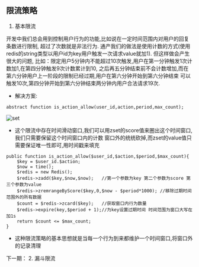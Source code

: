 ## 限流策略

1. 基本限流

开发中我们总会用到控制用户行为的功能,比如说在一定时间范围内对用户的回复条数进行限制,
超过了次数就是非法行为.
通产我们的做法是使用计数的方式(使用redis的string类型以用户id为key用户触发一次请求value就加1).
但这样做会产生很大的问题,
比如：限定用户5分钟内不能超过10次触发,用户在第一分钟触发1次计数加1,在第四分钟触发9次计数累计到10,
之后再五分钟结束前不会计数增加,而在第六分钟用户上一阶段的限制已经过期,用户在第六分钟开始到第六分钟结束
可以触发10次,第四分钟开始到第六分钟结束两分钟内用户合法请求19次.

* 解决方案:

```
abstract function is_action_allow(user_id,action,period,max_count);
```

 ![set](https://github.com/kmjueban/studious-funicular/blob/master/static/zset_time_window.png)


* 这个限流中存在时间滑动窗口,我们可以用zset的score值来圈出这个时间窗口,我们只需要保留这个时间窗口内的计数
窗口外的统统砍掉,而zset的value值只需要保证唯一性即可,用时间戳来填充

```
public function is_action_allow($user_id,$action,$period,$max_count){
	$key = $user_id.$action;
	$now = time();
	$redis = new Redis();
	$redis->zadd($key,$now,$now); 	//第一个参数为key 第二个参数为score 第三个参数为value
	$redis->zremrangeByScore($key,0,$now - $period*1000); //移除过期时间范围外的所有数据
	$count = $redis->zcard($key); 	//获取窗口内行为数量
	$redis->expire(key,$period + 1);//为key设置过期时间 时间范围为窗口大写在加1s
	return $count <= $max_count;
}

```

* 这种限流策略的基本思想就是当每一个行为到来都维护一个时间窗口,将窗口外的记录清理

下一期：
2. 漏斗限流